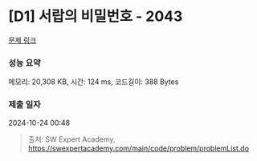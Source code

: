 # [D1] 서랍의 비밀번호 - 2043 

[문제 링크](https://swexpertacademy.com/main/code/problem/problemDetail.do?contestProbId=AV5QJ_8KAx8DFAUq) 

### 성능 요약

메모리: 20,308 KB, 시간: 124 ms, 코드길이: 388 Bytes

### 제출 일자

2024-10-24 00:48



> 출처: SW Expert Academy, https://swexpertacademy.com/main/code/problem/problemList.do